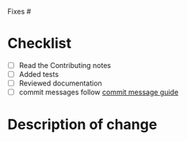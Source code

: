 Fixes #

# Checklist
- [ ] Read the Contributing notes
- [ ] Added tests
- [ ] Reviewed documentation
- [ ] commit messages follow [commit message guide](https://github.com/RomuloOliveira/commit-messages-guide)

# Description of change

